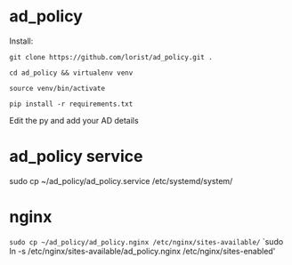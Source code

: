 # ad_policy
Install:

`git clone https://github.com/lorist/ad_policy.git .`

`cd ad_policy && virtualenv venv`

`source venv/bin/activate`

`pip install -r requirements.txt`

Edit the py and add your AD details

# ad_policy service

sudo cp ~/ad_policy/ad_policy.service /etc/systemd/system/

# nginx

`sudo cp ~/ad_policy/ad_policy.nginx /etc/nginx/sites-available/`
`sudo ln -s /etc/nginx/sites-available/ad_policy.nginx /etc/nginx/sites-enabled'




